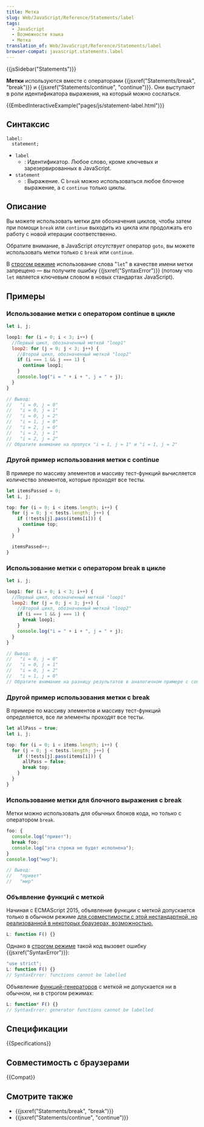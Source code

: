 ```yaml
---
title: Метка
slug: Web/JavaScript/Reference/Statements/label
tags:
  - JavaScript
  - Возможности языка
  - Метка
translation_of: Web/JavaScript/Reference/Statements/label
browser-compat: javascript.statements.label
---
```


{{jsSidebar("Statements")}}

**Метки** используются вместе с операторами {{jsxref("Statements/break", "break")}} и {{jsxref("Statements/continue", "continue")}}. Они выступают в роли идентификатора выражения, на который можно сослаться.

{{EmbedInteractiveExample("pages/js/statement-label.html")}}

## Синтаксис

```js-nolint
label:
  statement;
```

- `label`
  - : Идентификатор. Любое слово, кроме ключевых и зарезервированных в JavaScript.
- `statement`
  - : Выражение. С `break` можно использоваться любое блочное выражение, а с `continue` только циклы.

## Описание

Вы можете использовать метки для обозначения циклов, чтобы затем при помощи `break` или `continue` выходить из цикла или продолжать его работу с новой итерации соответственно.

Обратите внимание, в JavaScript _отсутствует_ оператор `goto`, вы можете использовать метки только с `break` или `continue`.

В [строгом режиме](/ru/docs/Web/JavaScript/Reference/Strict_mode) использование слова "`let`" в качестве имени метки запрещено — вы получите ошибку {{jsxref("SyntaxError")}} (потому что `let` является ключевым словом в новых стандартах JavaScript).

## Примеры

### Использование метки с оператором continue в цикле

```js
let i, j;

loop1: for (i = 0; i < 3; i++) {
  //Первый цикл, обозначенный меткой "loop1"
  loop2: for (j = 0; j < 3; j++) {
    //Второй цикл, обозначенный меткой "loop2"
    if (i === 1 && j === 1) {
      continue loop1;
    }
    console.log("i = " + i + ", j = " + j);
  }
}

// Вывод:
//   "i = 0, j = 0"
//   "i = 0, j = 1"
//   "i = 0, j = 2"
//   "i = 1, j = 0"
//   "i = 2, j = 0"
//   "i = 2, j = 1"
//   "i = 2, j = 2"
// Обратите внимание на пропуск "i = 1, j = 1" и "i = 1, j = 2"
```

### Другой пример использования метки с continue

В примере по массиву элементов и массиву тест-функций вычисляется количество элементов, которые проходят все тесты.

```js
let itemsPassed = 0;
let i, j;

top: for (i = 0; i < items.length; i++) {
  for (j = 0; j < tests.length; j++) {
    if (!tests[j].pass(items[i])) {
      continue top;
    }
  }

  itemsPassed++;
}
```

### Использование метки с оператором break в цикле

```js
let i, j;

loop1: for (i = 0; i < 3; i++) {
  //Первый цикл, обозначенный меткой "loop1"
  loop2: for (j = 0; j < 3; j++) {
    //Второй цикл, обозначенный меткой "loop2"
    if (i === 1 && j === 1) {
      break loop1;
    }
    console.log("i = " + i + ", j = " + j);
  }
}

// Вывод:
//   "i = 0, j = 0"
//   "i = 0, j = 1"
//   "i = 0, j = 2"
//   "i = 1, j = 0"
// Обратите внимание на разницу результатов в аналогичном примере с continue
```

### Другой пример использования метки с break

В примере по массиву элементов и массиву тест-функций определяется, все ли элементы проходят все тесты.

```js
let allPass = true;
let i, j;

top: for (i = 0; i < items.length; i++) {
  for (j = 0; j < tests.length; j++) {
    if (!tests[j].pass(items[i])) {
      allPass = false;
      break top;
    }
  }
}
```

### Использование метки для блочного выражения с break

Метки можно использовать для обычных блоков кода, но только с оператором `break`.

```js
foo: {
  console.log("привет");
  break foo;
  console.log("эта строка не будет исполнена");
}
console.log("мир");

// Вывод:
//   "привет"
//   "мир"
```

### Объявление функций с меткой

Начиная с ECMAScript 2015, объявление функции с меткой допускается только в обычном режиме [для совместимости с этой нестандартной, но реализованной в некоторых браузерах, возможностью.](https://www.ecma-international.org/ecma-262/6.0/#sec-labelled-function-declarations)

```js
L: function F() {}
```

Однако в [строгом режиме](/ru/docs/Web/JavaScript/Reference/Strict_mode) такой код вызовет ошибку {{jsxref("SyntaxError")}}:

```js
"use strict";
L: function F() {}
// SyntaxError: functions cannot be labelled
```

Объявление [функций-генераторов](/ru/docs/Web/JavaScript/Reference/Statements/function*) с меткой не допускается ни в обычном, ни в строгом режимах:

[](/ru/docs/Web/JavaScript/Reference/Statements/function*)

```js
L: function* F() {}
// SyntaxError: generator functions cannot be labelled
```

## Спецификации

{{Specifications}}

## Совместимость с браузерами

{{Compat}}

## Смотрите также

- {{jsxref("Statements/break", "break")}}
- {{jsxref("Statements/continue", "continue")}}
